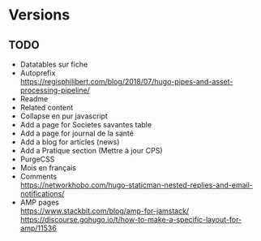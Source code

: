 # Versions

## TODO

- Datatables sur fiche
- Autoprefix  
https://regisphilibert.com/blog/2018/07/hugo-pipes-and-asset-processing-pipeline/
- Readme
- Related content
- Collapse en pur javascript
- Add a page for Societes savantes table
- Add a page for journal de la santé
- Add a blog for articles (news)
- Add a Pratique section (Mettre à jour CPS)
- PurgeCSS
- Mois en français
- Comments  
https://networkhobo.com/hugo-staticman-nested-replies-and-email-notifications/
- AMP pages  
https://www.stackbit.com/blog/amp-for-jamstack/  
https://discourse.gohugo.io/t/how-to-make-a-specific-layout-for-amp/11536


